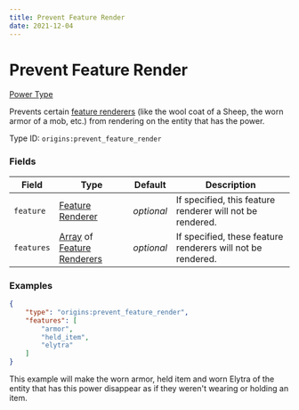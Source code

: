 ```yaml
---
title: Prevent Feature Render
date: 2021-12-04
---
```


# Prevent Feature Render

[Power Type](../power_types.md)

Prevents certain [feature renderers](../../misc/extras/feature_renderers.md) (like the wool coat of a Sheep, the worn armor of a mob, etc.) from rendering on the entity that has the power.

Type ID: `origins:prevent_feature_render`


### Fields

Field | Type | Default | Description
------|------|---------|------------
`feature` | [Feature Renderer](../../misc/extras/feature_renderers.md) | _optional_ | If specified, this feature renderer will not be rendered.
`features` | [Array](../data_types/array.md) of [Feature Renderers](../../misc/extras/feature_renderers.md) | _optional_ | If specified, these feature renderers will not be rendered.


### Examples

```json
{
    "type": "origins:prevent_feature_render",
    "features": [
        "armor",
        "held_item",
        "elytra"
    ]
}
```

This example will make the worn armor, held item and worn Elytra of the entity that has this power disappear as if they weren't wearing or holding an item.
